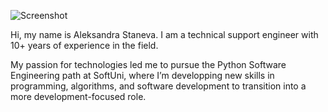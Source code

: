 ![Screenshot](https://github.com/user-attachments/assets/628215b8-a06b-4f62-8dbb-4212ef503f11)

Hi, my name is Aleksandra Staneva. 
I am a technical support engineer with 10+ years of experience in the field.

My passion for technologies led me to pursue the Python Software Engineering path at SoftUni, where I’m developping new skills in programming, algorithms, and software development to transition into a more development-focused role.


